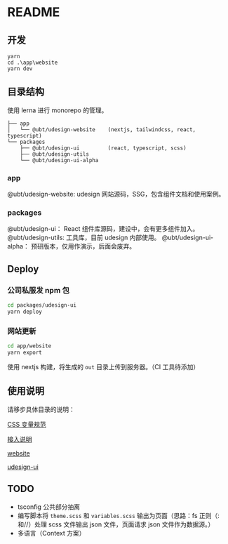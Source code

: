 # README

## 开发

```
yarn
cd .\app\website
yarn dev
```

## 目录结构

使用 lerna 进行 monorepo 的管理。

```
├── app
│   └── @ubt/udesign-website    (nextjs, tailwindcss, react, typescript)
└── packages
    ├── @ubt/udesign-ui         (react, typescript, scss)
    ├── @ubt/udesign-utils
    └── @ubt/udesign-ui-alpha
```

### app

@ubt/udesign-website: udesign 网站源码，SSG，包含组件文档和使用案例。

### packages

@ubt/udesign-ui： React 组件库源码，建设中，会有更多组件加入。
@ubt/udesign-utils: 工具库，目前 udesign 内部使用。
@ubt/udesign-ui-alpha： 预研版本，仅用作演示，后面会废弃。

## Deploy

### 公司私服发 npm 包

```bash
cd packages/udesign-ui
yarn deploy
```

### 网站更新

```bash
cd app/website
yarn export
```

使用 nextjs 构建，将生成的 `out` 目录上传到服务器。（CI 工具待添加）

## 使用说明

请移步具体目录的说明：

[CSS 变量规范](app\website\src\docs\guide\css-variables.md)

[接入说明](app\website\src\docs\guide\quick-start.md)

[website](app/website/readme.md)

[udesign-ui](packages/udesign-ui/readme.md)

## TODO

- tsconfig 公共部分抽离
- 编写脚本将 `theme.scss` 和 `variables.scss` 输出为页面（思路：fs 正则（:和//）处理 scss 文件输出 json 文件，页面请求 json 文件作为数据源。）
- 多语言（Context 方案）
